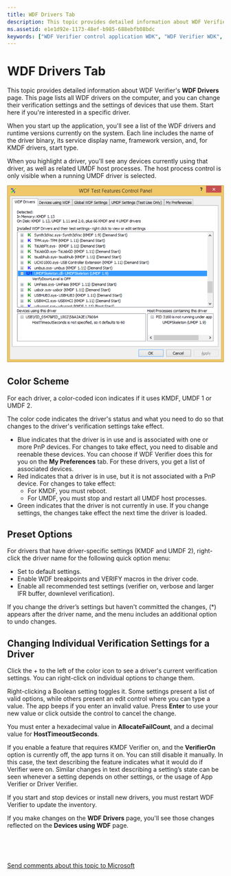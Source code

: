 ```yaml
---
title: WDF Drivers Tab
description: This topic provides detailed information about WDF Verifier's WDF Drivers page.
ms.assetid: e1e1d92e-1173-48ef-b985-688ebfb08bdc
keywords: ["WDF Verifier control application WDK", "WDF Verifier WDK", "tools WDK , verifying", "testing drivers WDK WDF", "debugging drivers WDK WDF", "verifying drivers WDK WDF", "KMDF verifier tools WDK WDF", "UMDF verifier tools WDK WDF"]
---
```


# WDF Drivers Tab


This topic provides detailed information about WDF Verifier's **WDF Drivers** page. This page lists all WDF drivers on the computer, and you can change their verification settings and the settings of devices that use them. Start here if you're interested in a specific driver.

When you start up the application, you'll see a list of the WDF drivers and runtime versions currently on the system. Each line includes the name of the driver binary, its service display name, framework version, and, for KMDF drivers, start type.

When you highlight a driver, you'll see any devices currently using that driver, as well as related UMDF host processes. The host process control is only visible when a running UMDF driver is selected.

![screen grab of wdf drivers tab](images/wdfverifier-tab1.png)

## <span id="Color_Scheme"></span><span id="color_scheme"></span><span id="COLOR_SCHEME"></span>Color Scheme


For each driver, a color-coded icon indicates if it uses KMDF, UMDF 1 or UMDF 2.

The color code indicates the driver's status and what you need to do so that changes to the driver's verification settings take effect.

-   Blue indicates that the driver is in use and is associated with one or more PnP devices. For changes to take effect, you need to disable and reenable these devices. You can choose if WDF Verifier does this for you on the **My Preferences** tab. For these drivers, you get a list of associated devices.
-   Red indicates that a driver is in use, but it is not associated with a PnP device. For changes to take effect:
    -   For KMDF, you must reboot.
    -   For UMDF, you must stop and restart all UMDF host processes.
-   Green indicates that the driver is not currently in use. If you change settings, the changes take effect the next time the driver is loaded.

## <span id="Preset_Options"></span><span id="preset_options"></span><span id="PRESET_OPTIONS"></span>Preset Options


For drivers that have driver-specific settings (KMDF and UMDF 2), right-click the driver name for the following quick option menu:

-   Set to default settings.
-   Enable WDF breakpoints and VERIFY macros in the driver code.
-   Enable all recommended test settings (verifier on, verbose and larger IFR buffer, downlevel verification).

If you change the driver’s settings but haven't committed the changes, (\*) appears after the driver name, and the menu includes an additional option to undo changes.

## <span id="Changing_Individual_Verification_Settings_for_a_Driver"></span><span id="changing_individual_verification_settings_for_a_driver"></span><span id="CHANGING_INDIVIDUAL_VERIFICATION_SETTINGS_FOR_A_DRIVER"></span>Changing Individual Verification Settings for a Driver


Click the + to the left of the color icon to see a driver's current verification settings. You can right-click on individual options to change them.

Right-clicking a Boolean setting toggles it. Some settings present a list of valid options, while others present an edit control where you can type a value. The app beeps if you enter an invalid value. Press **Enter** to use your new value or click outside the control to cancel the change.

You must enter a hexadecimal value in **AllocateFailCount**, and a decimal value for **HostTimeoutSeconds**.

If you enable a feature that requires KMDF Verifier on, and the **VerifierOn** option is currently off, the app turns it on. You can still disable it manually. In this case, the text describing the feature indicates what it would do if Verifier were on. Similar changes in text describing a setting’s state can be seen whenever a setting depends on other settings, or the usage of App Verifier or Driver Verifier.

If you start and stop devices or install new drivers, you must restart WDF Verifier to update the inventory.

If you make changes on the **WDF Drivers** page, you'll see those changes reflected on the **Devices using WDF** page.

 

 

[Send comments about this topic to Microsoft](mailto:wsddocfb@microsoft.com?subject=Documentation%20feedback%20[devtest\devtest]:%20WDF%20Drivers%20Tab%20%20RELEASE:%20%2811/17/2016%29&body=%0A%0APRIVACY%20STATEMENT%0A%0AWe%20use%20your%20feedback%20to%20improve%20the%20documentation.%20We%20don't%20use%20your%20email%20address%20for%20any%20other%20purpose,%20and%20we'll%20remove%20your%20email%20address%20from%20our%20system%20after%20the%20issue%20that%20you're%20reporting%20is%20fixed.%20While%20we're%20working%20to%20fix%20this%20issue,%20we%20might%20send%20you%20an%20email%20message%20to%20ask%20for%20more%20info.%20Later,%20we%20might%20also%20send%20you%20an%20email%20message%20to%20let%20you%20know%20that%20we've%20addressed%20your%20feedback.%0A%0AFor%20more%20info%20about%20Microsoft's%20privacy%20policy,%20see%20http://privacy.microsoft.com/default.aspx. "Send comments about this topic to Microsoft")




